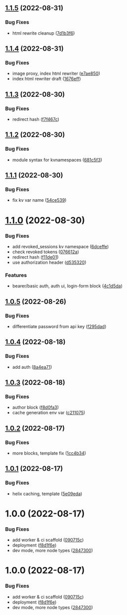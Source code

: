 ## [1.1.5](https://github.com/hlxsites/tmg-ucm/compare/v1.1.4...v1.1.5) (2022-08-31)


### Bug Fixes

* html rewrite cleanup ([7d1b3f6](https://github.com/hlxsites/tmg-ucm/commit/7d1b3f60069572decb298590c0bd326363fd30f6))

## [1.1.4](https://github.com/hlxsites/tmg-ucm/compare/v1.1.3...v1.1.4) (2022-08-31)


### Bug Fixes

* image proxy, index html rewriter ([e7ae850](https://github.com/hlxsites/tmg-ucm/commit/e7ae850f49f032ba778f238a5abcb6defdc4db1d))
* index html rewriter draft ([1676eff](https://github.com/hlxsites/tmg-ucm/commit/1676eff0a747a402f3230bf7961cf3f441cdfb5d))

## [1.1.3](https://github.com/hlxsites/tmg-ucm/compare/v1.1.2...v1.1.3) (2022-08-30)


### Bug Fixes

* redirect hash ([f7f467c](https://github.com/hlxsites/tmg-ucm/commit/f7f467c6d45f054674d2f193e49cda2afd299418))

## [1.1.2](https://github.com/hlxsites/tmg-ucm/compare/v1.1.1...v1.1.2) (2022-08-30)


### Bug Fixes

* module syntax for kvnamespaces ([681c5f3](https://github.com/hlxsites/tmg-ucm/commit/681c5f3694747969fd6306c04c2d0030f566eeef))

## [1.1.1](https://github.com/hlxsites/tmg-ucm/compare/v1.1.0...v1.1.1) (2022-08-30)


### Bug Fixes

* fix kv var name ([54ce539](https://github.com/hlxsites/tmg-ucm/commit/54ce539adf64f2eff6cd926881d0ce68d05dbbc2))

# [1.1.0](https://github.com/hlxsites/tmg-ucm/compare/v1.0.5...v1.1.0) (2022-08-30)


### Bug Fixes

* add revoked_sessions kv namespace ([6dceffe](https://github.com/hlxsites/tmg-ucm/commit/6dceffe1b32c6a425bf5fe0bb5eaec147bc83d36))
* check revoked tokens ([076612a](https://github.com/hlxsites/tmg-ucm/commit/076612a750469e65004ef9b06cf19ae3c2bcd2d5))
* redirect hash ([f11de01](https://github.com/hlxsites/tmg-ucm/commit/f11de015cd21b1d445a4f25e323d616f481e6306))
* use authorization header ([d535320](https://github.com/hlxsites/tmg-ucm/commit/d535320102ba5de8ad07edc20ab87304d8c0c5a8))


### Features

* bearer/basic auth, auth ui, login-form block ([4c1d5da](https://github.com/hlxsites/tmg-ucm/commit/4c1d5daeeb8f5a66debd9f82578f17cbf7bad98a))

## [1.0.5](https://github.com/hlxsites/tmg-ucm/compare/v1.0.4...v1.0.5) (2022-08-26)


### Bug Fixes

* differentiate password from api key ([f295dad](https://github.com/hlxsites/tmg-ucm/commit/f295dad651ecd4a146d47c257edcc2bad4ff79e4))

## [1.0.4](https://github.com/hlxsites/tmg-ucm/compare/v1.0.3...v1.0.4) (2022-08-18)


### Bug Fixes

* add auth ([8a4ea71](https://github.com/hlxsites/tmg-ucm/commit/8a4ea717d977f043da16e23ca539b3d92df5160e))

## [1.0.3](https://github.com/hlxsites/tmg-ucm/compare/v1.0.2...v1.0.3) (2022-08-18)


### Bug Fixes

* author block ([f8d0fa3](https://github.com/hlxsites/tmg-ucm/commit/f8d0fa32e74edfb51c9ac97e43d6761c94db4059))
* cache generation env var ([c211075](https://github.com/hlxsites/tmg-ucm/commit/c211075555bbb47058048221158ab7da4dea93ee))

## [1.0.2](https://github.com/hlxsites/tmg-ucm/compare/v1.0.1...v1.0.2) (2022-08-17)


### Bug Fixes

* more blocks, template fix ([1cc4b34](https://github.com/hlxsites/tmg-ucm/commit/1cc4b3490a5f86b132a85ec4f6beb3b9740cc975))

## [1.0.1](https://github.com/hlxsites/tmg-ucm/compare/v1.0.0...v1.0.1) (2022-08-17)


### Bug Fixes

* helix caching, template ([5e09eda](https://github.com/hlxsites/tmg-ucm/commit/5e09eda36dc40af89d9cd43c7aeba12ffdd61e5a))

# 1.0.0 (2022-08-17)


### Bug Fixes

* add worker & ci scaffold ([090715c](https://github.com/hlxsites/tmg-ucm/commit/090715c8609bfbed024294ad84f4f860cf9bacf6))
* deployment ([f8d1f6e](https://github.com/hlxsites/tmg-ucm/commit/f8d1f6eeab969307a13108b1ebe1dda8034388e8))
* dev mode, more node types ([2847300](https://github.com/hlxsites/tmg-ucm/commit/2847300c145e509199dd482876abeb58f795399a))

# 1.0.0 (2022-08-17)


### Bug Fixes

* add worker & ci scaffold ([090715c](https://github.com/hlxsites/tmg-ucm/commit/090715c8609bfbed024294ad84f4f860cf9bacf6))
* deployment ([f8d1f6e](https://github.com/hlxsites/tmg-ucm/commit/f8d1f6eeab969307a13108b1ebe1dda8034388e8))
* dev mode, more node types ([2847300](https://github.com/hlxsites/tmg-ucm/commit/2847300c145e509199dd482876abeb58f795399a))
